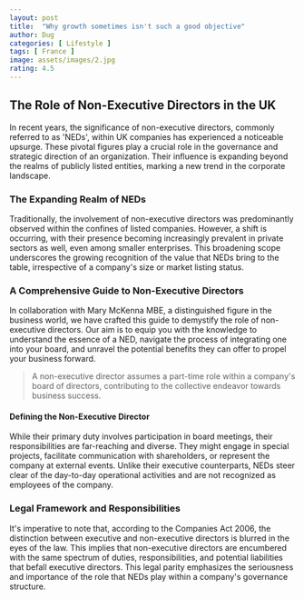 ```yaml
---
layout: post
title:  "Why growth sometimes isn't such a good objective"
author: Dug
categories: [ Lifestyle ]
tags: [ France ]
image: assets/images/2.jpg
rating: 4.5
---
```


## The Role of Non-Executive Directors in the UK

In recent years, the significance of non-executive directors, commonly referred to as 'NEDs', within UK companies has experienced a noticeable upsurge. These pivotal figures play a crucial role in the governance and strategic direction of an organization. Their influence is expanding beyond the realms of publicly listed entities, marking a new trend in the corporate landscape.

### The Expanding Realm of NEDs

Traditionally, the involvement of non-executive directors was predominantly observed within the confines of listed companies. However, a shift is occurring, with their presence becoming increasingly prevalent in private sectors as well, even among smaller enterprises. This broadening scope underscores the growing recognition of the value that NEDs bring to the table, irrespective of a company's size or market listing status.

### A Comprehensive Guide to Non-Executive Directors

In collaboration with Mary McKenna MBE, a distinguished figure in the business world, we have crafted this guide to demystify the role of non-executive directors. Our aim is to equip you with the knowledge to understand the essence of a NED, navigate the process of integrating one into your board, and unravel the potential benefits they can offer to propel your business forward.

> A non-executive director assumes a part-time role within a company's board of directors, contributing to the collective endeavor towards business success. 

#### Defining the Non-Executive Director

While their primary duty involves participation in board meetings, their responsibilities are far-reaching and diverse. They might engage in special projects, facilitate communication with shareholders, or represent the company at external events. Unlike their executive counterparts, NEDs steer clear of the day-to-day operational activities and are not recognized as employees of the company.

### Legal Framework and Responsibilities

It's imperative to note that, according to the Companies Act 2006, the distinction between executive and non-executive directors is blurred in the eyes of the law. This implies that non-executive directors are encumbered with the same spectrum of duties, responsibilities, and potential liabilities that befall executive directors. This legal parity emphasizes the seriousness and importance of the role that NEDs play within a company's governance structure.